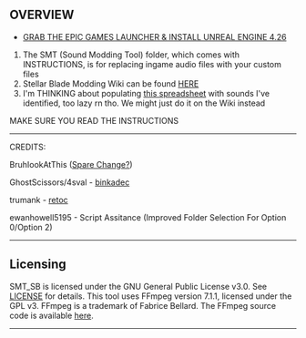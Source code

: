 OVERVIEW 
--------------------------------------------------------------

- [GRAB THE EPIC GAMES LAUNCHER & INSTALL UNREAL ENGINE 4.26](https://store.epicgames.com/en-US/download)

1. The SMT (Sound Modding Tool) folder, which comes with INSTRUCTIONS, is for replacing ingame audio files with your custom files
2. Stellar Blade Modding Wiki can be found [HERE](https://github.com/Stellar-Blade-Modding-Team/Stellar-Blade-Modding-Guide/wiki)
3. I'm THINKING about populating [this spreadsheet](https://docs.google.com/spreadsheets/d/1wW6Sp-BrqBqJYaSGpi8LneNwegN8DnB5ioUaeYnXteI/edit?gid=493422129#gid=493422129) with sounds I've identified, too lazy rn tho. We might just do it on the Wiki instead
   
MAKE SURE YOU READ THE INSTRUCTIONS

--------------------------------------------------------------
CREDITS:

BruhIookAtThis ([Spare Change?](https://linktr.ee/BruhLookAtThis))

GhostScissors/4sval - [binkadec](https://github.com/4sval/FModel/files/14970514/binkadec.zip)

trumank - [retoc](https://github.com/trumank/retoc)

ewanhowell5195 - Script Assitance (Improved Folder Selection For Option 0/Option 2)

--------------------------------------------------------------
## Licensing

SMT_SB is licensed under the GNU General Public License v3.0. See [LICENSE](LICENSE.md) for details.
This tool uses FFmpeg version 7.1.1, licensed under the GPL v3. FFmpeg is a trademark of Fabrice Bellard. The FFmpeg source code is available [here](https://github.com/FFmpeg/FFmpeg/releases/tag/n7.1.1).

--------------------------------------------------------------
